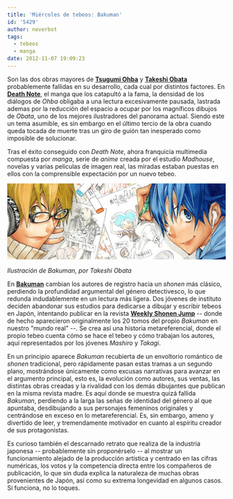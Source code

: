 ```yaml
---
title: 'Miércoles de tebeos: Bakuman'
id: '5429'
author: neverbot
tags:
  - tebeos
  - manga
date: 2012-11-07 19:09:23
---
```


Son las dos obras mayores de **[Tsugumi Ohba](http://en.wikipedia.org/wiki/Tsugumi_Ohba)** y **[Takeshi Obata](http://en.wikipedia.org/wiki/Takeshi_Obata)** probablemente fallidas en su desarrollo, cada cual por distintos factores. En [**Death Note**](http://en.wikipedia.org/wiki/Death_Note), el manga que los catapultó a la fama, la densidad de los diálogos de _Ohba_ obligaba a una lectura excesivamente pausada, lastrada ademas por la reducción del espacio a ocupar por los magníficos dibujos de _Obata_, uno de los mejores ilustradores del panorama actual. Siendo este un tema asumible, es sin embargo en el último tercio de la obra cuando queda tocada de muerte tras un giro de guión tan inesperado como imposible de solucionar.

Tras el éxito conseguido con _Death Note_, ahora franquicia multimedia compuesta por _manga_, serie de _anime_ creada por el estudio _Madhouse_, novelas y varias películas de imagen real, las miradas estaban puestas en ellos con la comprensible expectación por un nuevo tebeo.

 [![](./miercoles-de-tebeos-bakuman/bakuman_ohba_obata.jpg "Bakuman, de Tsugumi Ohba y Takeshi Obata")](./miercoles-de-tebeos-bakuman/bakuman_ohba_obata.jpg)

_Ilustración de Bakuman, por Takeshi Obata_

En [**Bakuman**](http://en.wikipedia.org/wiki/Bakuman) cambian los autores de registro hacia un _shonen_ más clásico, perdiendo la profundidad argumental del género detectivesco, lo que redunda indudablemente en un lectura más ligera. Dos jóvenes de instituto deciden abandonar sus estudios para dedicarse a dibujar y escribir tebeos en Japón, intentando publicar en la revista [**Weekly Shonen Jump**](http://en.wikipedia.org/wiki/Weekly_Sh%C5%8Dnen_Jump) -- donde de hecho aparecieron originalmente los 20 tomos del propio _Bakuman_ en nuestro "mundo real" --. Se crea así una historia metareferencial, donde el propio tebeo cuenta cómo se hace el tebeo y cómo trabajan los autores, aquí representados por los jóvenes _Mashiro_ y _Takagi_.

En un principio aparece _Bakuman_ recubierta de un envoltorio romántico de _shonen_ tradicional, pero rápidamente pasan estas tramas a un segundo plano, mostrándose únicamente como excusas narrativas para avanzar en el argumento principal, esto es, la evolución como autores, sus ventas, las distintas obras creadas y la rivalidad con los demás dibujantes que publican en la misma revista madre. Es aquí donde se muestra quizá fallida _Bakuman_, perdiendo a la larga las señas de identidad del género al que apuntaba, desdibujando a sus personajes femeninos originales y centrándose en exceso en lo metareferencial. Es, sin embargo, ameno y divertido de leer, y tremendamente motivador en cuanto al espíritu creador de sus protagonistas.

Es curioso también el descarnado retrato que realiza de la industria japonesa -- probablemente sin proponérselo -- al mostrar  un funcionamiento alejado de la producción artística y centrado en las cifras numéricas, los votos y la competencia directa entre los compañeros de publicación, lo que sin duda explica la naturaleza de muchas obras provenientes de Japón, así como su extrema longevidad en algunos casos. Si funciona, no lo toques.
